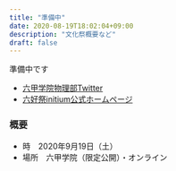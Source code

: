 ```yaml
---
title: "準備中"
date: 2020-08-19T18:02:04+09:00
description: "文化祭概要など"
draft: false
---
```


準備中です

* [六甲学院物理部Twitter](https://twitter.com/rokkophysics)
* [六好祭initium公式ホームページ](http://www.st.rokko.ed.jp/festival/cultural/2020/index.html)

### 概要
* 時　2020年9月19日（土）
* 場所　六甲学院（限定公開）・オンライン